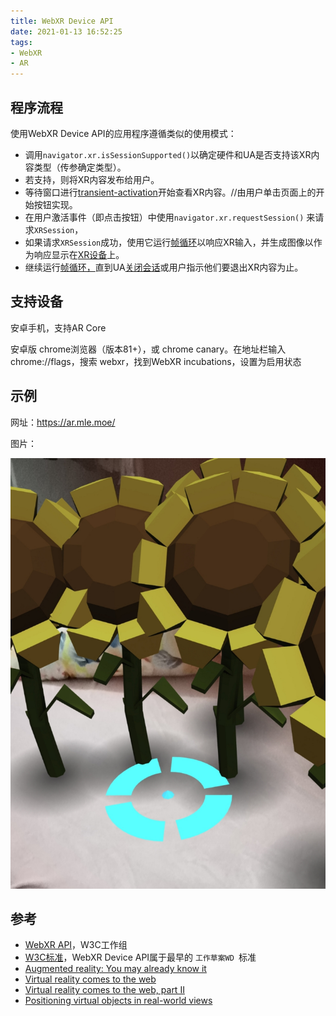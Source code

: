 ```yaml
---
title: WebXR Device API
date: 2021-01-13 16:52:25
tags: 
- WebXR
- AR
---
```



## 程序流程

使用WebXR Device API的应用程序遵循类似的使用模式：

- 调用`navigator.xr.isSessionSupported()`以确定硬件和UA是否支持该XR内容类型（传参确定类型）。
- 若支持，则将XR内容发布给用户。
- 等待窗口进行[transient-activation](https://html.spec.whatwg.org/multipage/interaction.html#transient-activation)开始查看XR内容。//由用户单击页面上的开始按钮实现。
- 在用户激活事件（即点击按钮）中使用`navigator.xr.requestSession()` 来请求`XRSession`，
- 如果请求`XRSession`成功，使用它运行[帧循环](https://immersive-web.github.io/webxr/#frame)以响应XR输入，并生成图像以作为响应显示在[XR设备](https://immersive-web.github.io/webxr/#xrsession-xr-device)上。
- 继续运行[帧循环，](https://immersive-web.github.io/webxr/#frame)直到UA[关闭会话](https://immersive-web.github.io/webxr/#shut-down-the-session)或用户指示他们要退出XR内容为止。

## 支持设备

安卓手机，支持AR Core

安卓版 chrome浏览器（版本81+），或  chrome canary。在地址栏输入 chrome://flags，搜索 webxr，找到WebXR incubations，设置为启用状态

## 示例

网址：<https://ar.mle.moe/>

图片：

![测试结果](/images/flower.jpeg)

## 参考

- [WebXR API](https://immersive-web.github.io/webxr/)，W3C工作组
- [W3C标准](https://zh.wikipedia.org/wiki/W3C%E6%8E%A8%E8%8D%90%E6%A0%87%E5%87%86)，WebXR Device API属于最早的 `工作草案WD `标准
- [Augmented reality: You may already know it](https://web.dev/web-ar/)
- [Virtual reality comes to the web](https://web.dev/vr-comes-to-the-web/)
- [Virtual reality comes to the web, part II](https://web.dev/vr-comes-to-the-web-pt-ii/)
- [Positioning virtual objects in real-world views](https://web.dev/ar-hit-test/)

